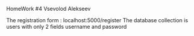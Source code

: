 HomeWork #4 Vsevolod Alekseev

The registration form : localhost:5000/register
The database collection is users with only 2 fields username and password

